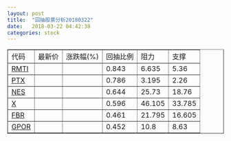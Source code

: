 ```yaml
---
layout: post
title:  "回抽股票分析20180322"
date:   2018-03-22 04:42:38
categories: stock
---
```

<script type="text/javascript">
var stockList = []
stockList.push('gb_rmti');
stockList.push('gb_ptx');
stockList.push('gb_nes');
stockList.push('gb_x');
stockList.push('gb_fbr');
stockList.push('gb_gpor');
</script>
<table border="1">
 <tr>
 <td>代码</td>
 <td>最新价</td>
 <td>涨跌幅(%)</td>
 <td>回抽比例</td>
 <td>阻力</td>
 <td>支撑</td>
</tr>
  <tr id="rmti">
  <td><a href="http://stock.finance.sina.com.cn/usstock/quotes/RMTI.html" target="_blank">RMTI</a></td><td></td><td></td><td>0.843</td><td>6.635</td><td>5.36</td></tr>
  <tr id="ptx">
  <td><a href="http://stock.finance.sina.com.cn/usstock/quotes/PTX.html" target="_blank">PTX</a></td><td></td><td></td><td>0.786</td><td>3.195</td><td>2.26</td></tr>
  <tr id="nes">
  <td><a href="http://stock.finance.sina.com.cn/usstock/quotes/NES.html" target="_blank">NES</a></td><td></td><td></td><td>0.644</td><td>25.73</td><td>18.76</td></tr>
  <tr id="x">
  <td><a href="http://stock.finance.sina.com.cn/usstock/quotes/X.html" target="_blank">X</a></td><td></td><td></td><td>0.596</td><td>46.105</td><td>33.785</td></tr>
  <tr id="fbr">
  <td><a href="http://stock.finance.sina.com.cn/usstock/quotes/FBR.html" target="_blank">FBR</a></td><td></td><td></td><td>0.461</td><td>21.795</td><td>16.605</td></tr>
  <tr id="gpor">
  <td><a href="http://stock.finance.sina.com.cn/usstock/quotes/GPOR.html" target="_blank">GPOR</a></td><td></td><td></td><td>0.452</td><td>10.8</td><td>8.63</td></tr>
</table>
